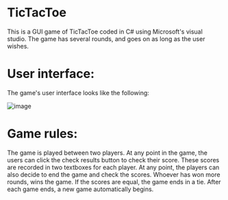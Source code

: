 # TicTacToe
This is a GUI game of TicTacToe coded in C# using Microsoft's visual studio. The game has several rounds, and goes on as long as the user wishes. 

# User interface: 

The game's user interface looks like the following: 

![image](https://user-images.githubusercontent.com/83880425/117890216-c117ff00-b282-11eb-9ac1-ca8c20bb0f81.png)

# Game rules: 
The game is played between two players. 
At any point in the game, the users can click the check results button to check their score. These scores are recorded in two textboxes for each player. 
At any point, the players can also decide to end the game and check the scores. Whoever has won more rounds, wins the game. If the scores are equal, the game ends in a tie. 
After each game ends, a new game automatically begins. 
